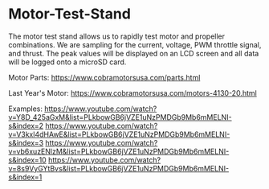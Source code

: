 # Motor-Test-Stand
The motor test stand allows us to rapidly test motor and propeller combinations. We are sampling for the current, voltage, PWM throttle signal, and thrust. The peak values will be displayed on an LCD screen and all data will be logged onto a microSD card.

Motor Parts: https://www.cobramotorsusa.com/parts.html

Last Year's Motor: https://www.cobramotorsusa.com/motors-4130-20.html

Examples:
https://www.youtube.com/watch?v=Y8D_425aGxM&list=PLkbowGB6jVZE1uNzPMDGb9Mb6mMELNI-s&index=2
https://www.youtube.com/watch?v=V3kxl4dHAwE&list=PLkbowGB6jVZE1uNzPMDGb9Mb6mMELNI-s&index=3
https://www.youtube.com/watch?v=vb6xuzENlzM&list=PLkbowGB6jVZE1uNzPMDGb9Mb6mMELNI-s&index=10
https://www.youtube.com/watch?v=8s9VyGYtBvs&list=PLkbowGB6jVZE1uNzPMDGb9Mb6mMELNI-s&index=1
